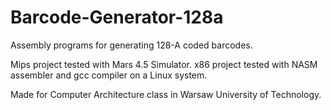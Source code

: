 # Barcode-Generator-128a
Assembly programs for generating 128-A coded barcodes.

Mips project tested with Mars 4.5 Simulator.
x86 project tested with NASM assembler and gcc compiler on a Linux system.

Made for Computer Architecture class in Warsaw University of Technology.


